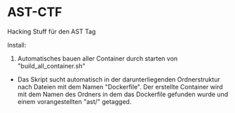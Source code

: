 # AST-CTF
Hacking Stuff für den AST Tag

Install:

1. Automatisches bauen aller Container durch starten von "build_all_container.sh"
  - Das Skript sucht automatisch in der darunterliegenden Ordnerstruktur nach Dateien mit dem Namen "Dockerfile". Der erstellte Container wird mit dem Namen des Ordners in dem das Dockerfile gefunden wurde und einem vorangestellten "ast/" getagged.

